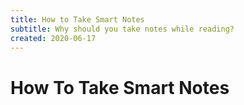 ```yaml
---
title: How to Take Smart Notes
subtitle: Why should you take notes while reading?
created: 2020-06-17
---
```

# How To Take Smart Notes